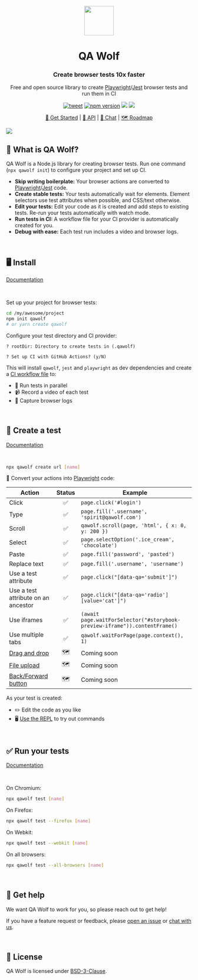 <p align="center"><img src="https://docs.qawolf.com/img/logo_small.png" height="80" /></p>

<h1 align="center">QA Wolf</h1>

<h3 align="center">Create browser tests 10x faster</h3>

<p align="center">Free and open source library to create <a href="https://github.com/microsoft/playwright">Playwright</a>/<a href="https://jestjs.io">Jest</a> browser tests and run them in CI</p>

<p align="center">
<a align="center" href="https://twitter.com/intent/tweet?text=%F0%9F%90%BA+QA+Wolf%3A+Create+browser+tests+10x+faster&url=https%3A%2F%2Fgithub.com%2Fqawolf%2Fqawolf"><img src="https://img.shields.io/twitter/url/https/github.com/tterb/hyde.svg?style=social" alt="tweet" /></a>
  <a href="http://badge.fury.io/js/qawolf"><img src="https://badge.fury.io/js/qawolf.svg" alt="npm version" /></a>
  <img src="https://github.com/qawolf/qawolf/workflows/QA%20Wolf%20Linux%20Tests/badge.svg" />
  <img src="https://github.com/qawolf/qawolf/workflows/QA%20Wolf%20Windows%20Tests/badge.svg" />
</p>

<p align="center">
    <a href="https://docs.qawolf.com/docs/install">🚀 Get Started</a> |
    <a href="https://docs.qawolf.com/docs/api/table_of_contents">📖 API</a> |
    <a href="https://gitter.im/qawolf/community">👋 Chat</a> |
    <a href="https://github.com/qawolf/qawolf/projects/4">🗺️ Roadmap</a>
</p>

<img src="https://storage.googleapis.com/docs.qawolf.com/website/create.gif">

<br/>

## 🐺 What is QA Wolf?

QA Wolf is a Node.js library for creating browser tests. Run one command (`npx qawolf init`) to configure your project and set up CI.

- **Skip writing boilerplate:** Your browser actions are converted to [Playwright](https://github.com/microsoft/playwright)/[Jest](https://jestjs.io) code.
- **Create stable tests:** Your tests automatically wait for elements. Element selectors use test attributes when possible, and CSS/text otherwise.
- **Edit your tests:** Edit your code as it is created and add steps to existing tests. Re-run your tests automatically with watch mode.
- **Run tests in CI:** A workflow file for your CI provider is automatically created for you.
- **Debug with ease:** Each test run includes a video and browser logs.

<br/>

## 🖥️ Install

[Documentation](https://docs.qawolf.com/docs/install)

<br />

Set up your project for browser tests:

```bash
cd /my/awesome/project
npm init qawolf
# or yarn create qawolf
```

Configure your test directory and CI provider:

```
? rootDir: Directory to create tests in (.qawolf)

? Set up CI with GitHub Actions? (y/N)
```

This will install `qawolf`, `jest` and `playwright` as dev dependencies and create a [CI workflow file](https://docs.qawolf.com/docs/run_tests_in_ci) to:

- 🐎 Run tests in parallel
- 📹 Record a video of each test
- 📄 Capture browser logs

<br/>

## 🎨 Create a test

[Documentation](https://docs.qawolf.com/docs/create_a_test)

<br />

```bash
npx qawolf create url [name]
```

💪 Convert your actions into [Playwright](https://github.com/microsoft/playwright) code:

| Action                                                             | Status | Example                                                                    |
| ------------------------------------------------------------------ | :----: | -------------------------------------------------------------------------- |
| Click                                                              |   ✅   | `page.click('#login')`                                                     |
| Type                                                               |   ✅   | `page.fill('.username', 'spirit@qawolf.com')`                              |
| Scroll                                                             |   ✅   | `qawolf.scroll(page, 'html', { x: 0, y: 200 })`                            |
| Select                                                             |   ✅   | `page.selectOption('.ice_cream', 'chocolate')`                             |
| Paste                                                              |   ✅   | `page.fill('password', 'pasted')`                                          |
| Replace text                                                       |   ✅   | `page.fill('.username', 'username')`                                       |
| Use a test attribute                                               |   ✅   | `page.click("[data-qa='submit']")`                                         |
| Use a test attribute on an ancestor                                |   ✅   | `page.click("[data-qa='radio'] [value='cat']")`                            |
| Use iframes                                                        |   ✅   | `(await page.waitForSelector("#storybook-preview-iframe")).contentFrame()` |
| Use multiple tabs                                                  |   ✅   | `qawolf.waitForPage(page.context(), 1)`                                    |
| [Drag and drop](https://github.com/qawolf/qawolf/issues/315)       |   🗺️   | Coming soon                                                                |
| [File upload](https://github.com/qawolf/qawolf/issues/331)         |   🗺️   | Coming soon                                                                |
| [Back/Forward button](https://github.com/qawolf/qawolf/issues/438) |   🗺️   | Coming soon                                                                |

As your test is created:

- ✏️ Edit the code as you like
- 🖥️ <a href="https://docs.qawolf.com/docs/use_the_repl">Use the REPL</a> to try out commands

<br/>

## ✅ Run your tests

[Documentation](https://docs.qawolf.com/docs/run_tests_locally)

<br />

On Chromium:

```bash
npx qawolf test [name]
```

On Firefox:

```bash
npx qawolf test --firefox [name]
```

On Webkit:

```bash
npx qawolf test --webkit [name]
```

On all browsers:

```bash
npx qawolf test --all-browsers [name]
```

<br/>

## 🙋 Get help

We want QA Wolf to work for you, so please reach out to get help!

If you have a feature request or feedback, please [open an issue](https://github.com/qawolf/qawolf/issues/new) or [chat with us](https://gitter.im/qawolf/community).

<br/>

## 📝 License

QA Wolf is licensed under [BSD-3-Clause](https://github.com/qawolf/qawolf/blob/main/LICENSE.md).

